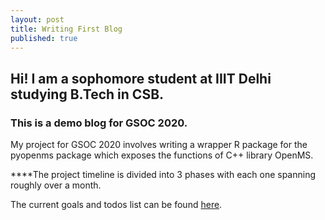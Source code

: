 ```yaml
---
layout: post
title: Writing First Blog
published: true
---
```


## Hi! I am a sophomore student at IIIT Delhi studying B.Tech in CSB.

### This is a demo blog for GSOC 2020.


My project for GSOC 2020 involves writing a wrapper R package for the pyopenms package which exposes the functions of C++ library OpenMS.



****The project timeline is divided into 3 phases with each one spanning roughly over a month.

The current goals and todos list can be found [here](https://github.com/OpenMS/OpenMS/projects/31).
